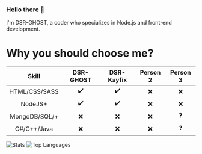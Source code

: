 ### Hello there :wave:
I'm DSR-GHOST, a coder who specializes in Node.js and front-end development.

 
# Why you should choose me?
 
|          Skill         | DSR-GHOST | DSR-Kayfix | Person 2 | Person 3 |
|:----------------------:|:---------:|:--------:|:--------:|:--------:|
|          HTML/CSS/SASS |     ✔️     |     ✔️    |  ❌    |     ❌    |
|                NodeJS+ |     ✔️     |     ✔️    |     ❌    |     ❌   |
|          MongoDB/SQL/+ |     ❌     |     ❌    |     ❌    |     ❓     |
|            C#/C++/Java |     ❌     |     ❌    |     ❌    |     ❓     |

![Stats](https://github-readme-stats.vercel.app/api?username=DSR-GHOST&show_icons=false&theme=radical)
![Top Languages](https://github-readme-stats.vercel.app/api/top-langs/?username=DSR-GHOST)

